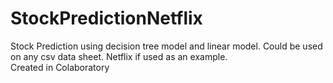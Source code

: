# StockPredictionNetflix
Stock Prediction using decision tree model and linear model. 
Could be used on any csv data sheet. Netflix if used as an example.  
Created in Colaboratory 
